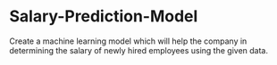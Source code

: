 # Salary-Prediction-Model
Create a machine learning model which will help the company in determining the salary of newly hired employees using the given data.
